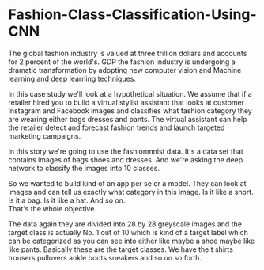# Fashion-Class-Classification-Using-CNN

The global fashion industry is valued at three trillion dollars and accounts for 2 percent of the world's. GDP the fashion industry is undergoing a dramatic transformation by adopting new computer vision and Machine learning and deep learning techniques.  

In this case study we'll look at a hypothetical situation. We assume that if a retailer hired you to build a virtual stylist assistant that looks at customer Instagram and Facebook images and classifies what fashion category they are wearing either bags dresses and pants. The virtual assistant can help the retailer detect and forecast fashion trends and launch targeted marketing campaigns.  

In this story we're going to use the fashionmnist data. It's a data set that contains images of bags shoes and dresses. And we're asking the deep network to classify the images into 10 classes.  

So we wanted to build kind of an app per se or a model. They can look at images and can tell us exactly what category in this image. Is it like a short. Is it a bag. Is it like a hat. And so on.  
That's the whole objective.  

The data again they are divided into 28 by 28 greyscale images and the target class is actually No. 1 out of 10 which is kind of a target label which can be categorized as you can see into either like maybe a shoe maybe like like pants. Basically these are the target classes. We have the t shirts trousers pullovers ankle boots sneakers and so on so forth.
